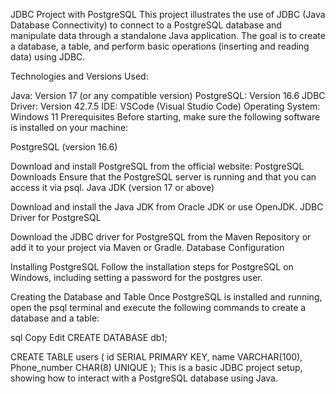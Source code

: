 JDBC Project with PostgreSQL
This project illustrates the use of JDBC (Java Database Connectivity) to connect to a PostgreSQL database and manipulate data through a standalone Java application. The goal is to create a database, a table, and perform basic operations (inserting and reading data) using JDBC.

Technologies and Versions Used:

Java: Version 17 (or any compatible version)
PostgreSQL: Version 16.6
JDBC Driver: Version 42.7.5
IDE: VSCode (Visual Studio Code)
Operating System: Windows 11
Prerequisites
Before starting, make sure the following software is installed on your machine:

PostgreSQL (version 16.6)

Download and install PostgreSQL from the official website: PostgreSQL Downloads
Ensure that the PostgreSQL server is running and that you can access it via psql.
Java JDK (version 17 or above)

Download and install the Java JDK from Oracle JDK or use OpenJDK.
JDBC Driver for PostgreSQL

Download the JDBC driver for PostgreSQL from the Maven Repository or add it to your project via Maven or Gradle.
Database Configuration

Installing PostgreSQL
Follow the installation steps for PostgreSQL on Windows, including setting a password for the postgres user.

Creating the Database and Table
Once PostgreSQL is installed and running, open the psql terminal and execute the following commands to create a database and a table:

sql
Copy
Edit
CREATE DATABASE db1;

CREATE TABLE users (
    id SERIAL PRIMARY KEY,
    name VARCHAR(100),
    Phone_number CHAR(8) UNIQUE
);
This is a basic JDBC project setup, showing how to interact with a PostgreSQL database using Java. 
